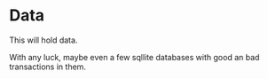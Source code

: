 # Data #

This will hold data.

With any luck, maybe even a few sqllite databases with good an bad transactions in them. 
